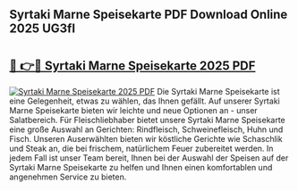 ## Syrtaki Marne Speisekarte PDF Download Online 2025 UG3fI

# <h2><a href="http://gcd4k7.nevu.top/?p=Syrtaki+Marne+Speisekarte">🔗 👉🔴 Syrtaki Marne Speisekarte 2025 PDF</a></h2>

[![Syrtaki Marne Speisekarte 2025 PDF](https://i.imgur.com/dBaPXMq.png)](http://gcd4k7.nevu.top/?p=Syrtaki+Marne+Speisekarte)
Die Syrtaki Marne Speisekarte ist eine Gelegenheit, etwas zu wählen, das Ihnen gefällt. Auf unserer Syrtaki Marne Speisekarte bieten wir leichte und neue Optionen an - unser Salatbereich. Für Fleischliebhaber bietet unsere Syrtaki Marne Speisekarte eine große Auswahl an Gerichten: Rindfleisch, Schweinefleisch, Huhn und Fisch. Unseren Auserwählten bieten wir köstliche Gerichte wie Schaschlik und Steak an, die bei frischem, natürlichem Feuer zubereitet werden. In jedem Fall ist unser Team bereit, Ihnen bei der Auswahl der Speisen auf der Syrtaki Marne Speisekarte zu helfen und Ihnen einen komfortablen und angenehmen Service zu bieten.
